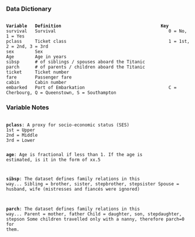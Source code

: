 
### Data Dictionary

<code>
<strong>Variable</strong>   <strong>Definition</strong>	                                     <strong>Key</strong>
survival   Survival                                           0 = No, 1 = Yes
pclass     Ticket class                                       1 = 1st, 2 = 2nd, 3 = 3rd
sex        Sex	
Age        Age in years	
sibsp      # of siblings / spouses aboard the Titanic	
parch      # of parents / children aboard the Titanic	
ticket     Ticket number	
fare	   Passenger fare	
cabin      Cabin number	
embarked   Port of Embarkation                                C = Cherbourg, Q = Queenstown, S = Southampton
</code>

### Variable Notes

<code>
<strong>pclass</strong>: A proxy for socio-economic status (SES)
1st = Upper
2nd = Middle
3rd = Lower

<strong>age</strong>: Age is fractional if less than 1. If the age is estimated, is it in the form of xx.5

<strong>sibsp</strong>: The dataset defines family relations in this way...
Sibling = brother, sister, stepbrother, stepsister
Spouse = husband, wife (mistresses and fiancés were ignored)

<strong>parch</strong>: The dataset defines family relations in this way...
Parent = mother, father
Child = daughter, son, stepdaughter, stepson
Some children travelled only with a nanny, therefore parch=0 for them.
</code>
